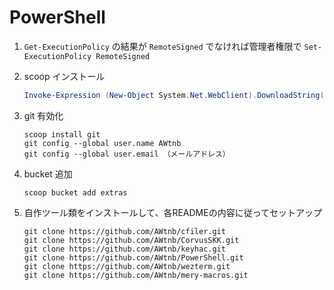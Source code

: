 # PowerShell


1. `Get-ExecutionPolicy` の結果が `RemoteSigned` でなければ管理者権限で `Set-ExecutionPolicy RemoteSigned`
1. scoop インストール

    ```PowerShell
    Invoke-Expression (New-Object System.Net.WebClient).DownloadString('https://get.scoop.sh')
    ```

1. git 有効化

    ```
    scoop install git
    git config --global user.name AWtnb
    git config --global user.email （メールアドレス）
    ```

1. bucket 追加

    ```
    scoop bucket add extras
    ```

1. 自作ツール類をインストールして、各READMEの内容に従ってセットアップ

    ```
    git clone https://github.com/AWtnb/cfiler.git
    git clone https://github.com/AWtnb/CorvusSKK.git
    git clone https://github.com/AWtnb/keyhac.git
    git clone https://github.com/AWtnb/PowerShell.git
    git clone https://github.com/AWtnb/wezterm.git
    git clone https://github.com/AWtnb/mery-macros.git
    ```